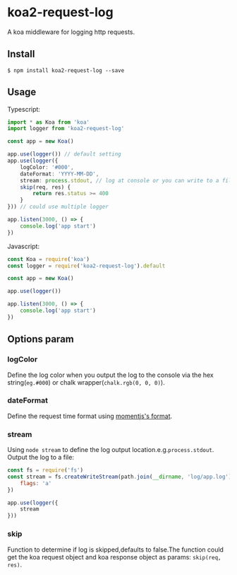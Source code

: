 # koa2-request-log
A koa middleware for logging http requests.

## Install
```console
$ npm install koa2-request-log --save
```

## Usage
Typescript:
```Typescript
import * as Koa from 'koa'
import logger from 'koa2-request-log'

const app = new Koa()

app.use(logger()) // default setting
app.use(logger({
    logColor: '#000',
    dateFormat: 'YYYY-MM-DD',
    stream: process.stdout, // log at console or you can write to a file
    skip(req, res) {
        return res.status >= 400
    }
})) // could use multiple logger

app.listen(3000, () => {
    console.log('app start')
})
```
Javascript:
```Javascript
const Koa = require('koa')
const logger = require('koa2-request-log').default

const app = new Koa()

app.use(logger())

app.listen(3000, () => {
    console.log('app start')
})
```

## Options param
### logColor
Define the log color when you output the log to the console via the hex string(`eg.#000`) or chalk wrapper(`chalk.rgb(0, 0, 0)`).

### dateFormat
Define the request time format using [momentjs's format](https://momentjs.com/docs/#/parsing/string-format/).

### stream
Using `node stream` to define the log output location.e.g.`process.stdout`.
Output the log to a file:
```Javascript
const fs = require('fs')
const stream = fs.createWriteStream(path.join(__dirname, 'log/app.log'), {
    flags: 'a'
})

app.use(logger({
    stream
}))
```

### skip
Function to determine if log is skipped,defaults to false.The function could get the koa request object and koa response object as params: `skip(req, res)`.